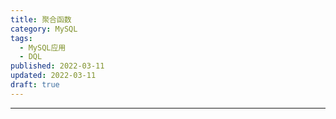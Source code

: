 ```yaml
---
title: 聚合函数
category: MySQL
tags:
  - MySQL应用
  - DQL
published: 2022-03-11
updated: 2022-03-11
draft: true
---
```

---
